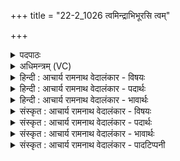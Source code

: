 +++
title = "22-2_1026 त्वमिन्द्राभिभूरसि त्वम्"

+++
<details><summary>पदपाठः</summary>

त्वम्। इ꣣न्द्र। अभिभूः꣢। अ꣣भि। भूः꣢। अ꣣सि। त्व꣢म्। सू꣡र्य꣢꣯म्। अ꣣रोचयः। विश्व꣡क꣢र्मा। वि꣣श्व꣢। क꣣र्मा। विश्व꣡दे꣢वः। वि꣣श्व꣢। दे꣣वः। महा꣢न्। अ꣣सि। १०२६।
</details>

<details><summary>अधिमन्त्रम् (VC)</summary>

- इन्द्रः
- नृमेध आङ्गिरसः
- उष्णिक्
- ऋषभः
</details>

<details><summary>हिन्दी : आचार्य रामनाथ वेदालंकार - विषयः</summary>

अगले मन्त्र में परमेश्वर के गुण-कर्मों का वर्णन है।
</details>

<details><summary>हिन्दी : आचार्य रामनाथ वेदालंकार - पदार्थः</summary>

पदार्थान्वय -  हे (इन्द्र) जगदीश्वर ! (त्वम्) आप (अभिभूः) सब काम,क्रोध आदि शत्रुओं को परास्त करनेवाले (असि) हो, (त्वम्) आपने (सूर्यम्) सूर्य को (अरोचयः) चमकाया है। आप (विश्वकर्मा) सब कर्मों को करनेवाले, (विश्वदेवः) सबको आनन्द देनेवाले तथा (महान्) महान् (असि) हो ॥२॥
</details>

<details><summary>हिन्दी : आचार्य रामनाथ वेदालंकार - भावार्थः</summary>

भावार्थ -  जो संसार की उत्पत्ति,स्थिति,प्रकाशप्रदान आदि कर्मों से तथा आनन्द देने के द्वारा हमारा उपकार करता है,उस अनन्त महिमावाले परमेश्वर के स्तुतिगीत सबको गाने चाहिएँ ॥२॥
</details>

<details><summary>संस्कृत : आचार्य रामनाथ वेदालंकार - विषयः</summary>

अथ परमेश्वरस्य गुणकर्माणि वर्ण्यन्ते।
</details>

<details><summary>संस्कृत : आचार्य रामनाथ वेदालंकार - पदार्थः</summary>

पदार्थान्वय -  हे (इन्द्र) जगदीश्वर ! (त्वम्) अभिभूः सर्वेषां विघ्नानां कामक्रोधादिशत्रूणां वा अभिभविता (असि) वर्तसे। (त्वम् सूर्यम्) आदित्यम् (अरोचयः) दीपितवानसि। त्वम् (विश्वकर्मा) सर्वकर्मा, (विश्वदेवः) सर्वमोदकः।[विश्वान् सर्वान् सज्जनान् देवयति मोदयते यः सः। दिवुः मोदार्थः।] (महान्) महामहिमश्च (असि) वर्तसे ॥२॥
</details>

<details><summary>संस्कृत : आचार्य रामनाथ वेदालंकार - भावार्थः</summary>

भावार्थ -  यो जगदुत्पत्तिस्थितिप्रकाशनादिकर्मभिरानन्दप्रदानेन चास्मानुपकरोति तस्याऽनन्तमहिम्नः परमेश्वरस्य स्तुतिगीतानि सर्वैर्गातव्यानि ॥२॥
</details>

<details><summary>संस्कृत : आचार्य रामनाथ वेदालंकार - पादटिप्पनी</summary>

टिप्पनी -   १. ऋ० ८।९८।२,अथ० २०।६२।६।
</details>